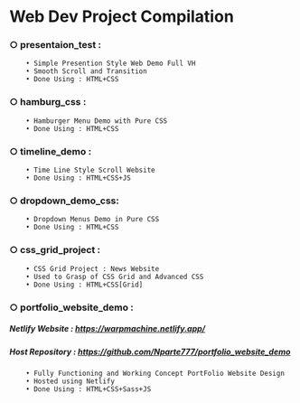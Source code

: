 # Web Dev Project Compilation

### ○ presentaion_test :

        • Simple Presention Style Web Demo Full VH
        • Smooth Scroll and Transition
        • Done Using : HTML+CSS

### ○ hamburg_css :

        • Hamburger Menu Demo with Pure CSS
        • Done Using : HTML+CSS

### ○ timeline_demo :

        • Time Line Style Scroll Website
        • Done Using : HTML+CSS+JS

### ○ dropdown_demo_css:

        • Dropdown Menus Demo in Pure CSS
        • Done Using : HTML+CSS

### ○ css_grid_project :

        • CSS Grid Project : News Website
        • Used to Grasp of CSS Grid and Advanced CSS
        • Done Using : HTML+CSS[Grid]

### ○ portfolio_website_demo :

##### Netlify Website : https://warpmachine.netlify.app/

##### Host Repository : https://github.com/Nparte777/portfolio_website_demo

        • Fully Functioning and Working Concept PortFolio Website Design
        • Hosted using Netlify
        • Done Using : HTML+CSS+Sass+JS
